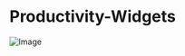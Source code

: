 # Productivity-Widgets

![Image](https://github.com/user-attachments/assets/003616a0-d2ff-418a-a942-0dad891f503f)

